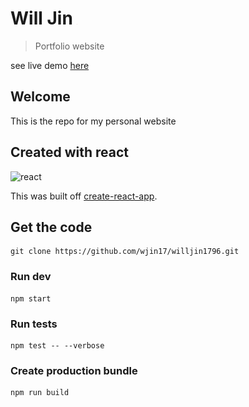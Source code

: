 # Will Jin <img src="https://raw.githubusercontent.com/wjin17/willjin1796/master/src/static/img/w-logo-shadow.png" width=1rem/>

> Portfolio website

see live demo [here][site-url]

## Welcome

This is the repo for my personal website

## Created with react

![react][react-badge]

This was built off [create-react-app][cra].

## Get the code

```
git clone https://github.com/wjin17/willjin1796.git
```

### Run dev

```
npm start
```

### Run tests

```
npm test -- --verbose
```

### Create production bundle

```
npm run build
```

[site-url]: https://wjin17.github.io/willjin1796/
[cra]: https://github.com/facebook/create-react-app
[react-badge]: https://img.shields.io/static/v1?label=React&message=16.12.0&color=blue
